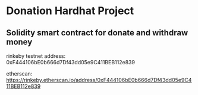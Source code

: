 # Donation Hardhat Project

## Solidity smart contract for donate and withdraw money

rinkeby testnet address: 0xF444106bE0b666d7Df43dd05e9C411BEB112e839

etherscan: https://rinkeby.etherscan.io/address/0xF444106bE0b666d7Df43dd05e9C411BEB112e839

